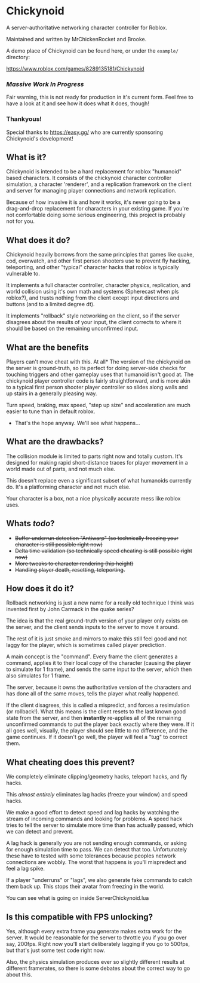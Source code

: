 # Chickynoid

A server-authoritative networking character controller for Roblox.

Maintained and written by MrChickenRocket and Brooke.

A demo place of Chickynoid can be found here, or under the `example/` directory:

https://www.roblox.com/games/8289135181/Chickynoid

### ___Massive Work In Progress___

Fair warning, this is not ready for production in it's current form.
Feel free to have a look at it and see how it does what it does, though!

<!--moonwave-hide-before-this-line-->

### Thankyous!

Special thanks to https://easy.gg/ who are currently sponsoring Chickynoid's development! 

## 

## What is it?

Chickynoid is intended to be a hard replacement for roblox "humanoid" based characters.
It consists of the chickynoid character controller simulation, a character 'renderer', and a replication framework on the client and server for managing player connections and network replication. 

Because of how invasive it is and how it works, it's never going to be a drag-and-drop replacement for characters in your existing game. If you're not comfortable doing some serious engineering, this project is probably not for you.



## What does it do?

Chickynoid heavily borrows from the same principles that games like quake, cod, overwatch, and other first person shooters use to prevent fly hacking, teleporting, and other "typical" character hacks that roblox is typically vulnerable to.

It implements a full character controller, character physics, replication, and world collision using it's own math and systems (Spherecast when pls roblox?), and trusts nothing from the client except input directions and buttons (and to a limited degree dt).

It implements "rollback" style networking on the client, so if the server disagrees about the results of your input, the client corrects to where it should be based on the remaining unconfirmed input.


## What are the benefits

Players can't move cheat with this. At all*
The version of the chickynoid on the server is ground-truth, so its perfect for doing server-side checks for touching triggers and other gameplay uses that humanoid isn't good at.
The chickynoid player controller code is fairly straightforward, and is more akin to a typical first person shooter player controller so slides along walls and up stairs in a generally pleasing way.

Turn speed, braking, max speed, "step up size" and acceleration are much easier to tune than in default roblox.
 * That's the hope anyway. We'll see what happens...


## What are the drawbacks?

The collision module is limited to parts right now and totally custom. It's designed for making rapid short-distance traces for player movement in a world made out of parts, and not much else.

This doesn't replace even a significant subset of what humanoids currently do. It's a platforming character and not much else.

Your character is a box, not a nice physically accurate mess like roblox uses.

## Whats *todo*?

- ~~Buffer underrun detection "Antiwarp" (so technically freezing your character is still possible right now)~~
- ~~Delta time validation (so technically speed cheating is still possible right now)~~
- ~~More tweaks to character rendering (hip height)~~
- ~~Handling player death, resetting, teleporting.~~


## How does it do it?

Rollback networking is just a new name for a really old technique I think was invented first by John Carmack in the quake series?

The idea is that the real ground-truth version of your player only exists on the server, and the client sends inputs to the server to move it around.

The rest of it is just smoke and mirrors to make this still feel good and not laggy for the player, which is sometimes called player prediction.

A main concept is the "command". Every frame the client generates a command, applies it to their local copy of the character (causing the player to simulate for 1 frame), and sends the same input to the server, which then also simulates for 1 frame.

The server, because it owns the authoritative version of the characters and has done all of the same moves, tells the player what really happened. 

If the client disagrees, this is called a mispredict, and forces a resimulation (or rollback!). What this means is the client resets to the last known good state from the server, and then **instantly** re-applies all of the remaining unconfirmed commands to put the player back exactly where they were. If it all goes well, visually, the player should see little to no difference, and the game continues. If it doesn't go well, the player will feel a "tug" to correct them.


## What cheating does this prevent?

We completely eliminate clipping/geometry hacks, teleport hacks, and fly hacks.

This _almost entirely_ eliminates lag hacks (freeze your window) and speed hacks.

We make a good effort to detect speed and lag hacks by watching the stream of incoming commands and looking for problems. A speed hack tries to tell the server to simulate more time than has actually passed, which we can detect and prevent. 

A lag hack is generally you are not sending enough commands, or asking for enough simulation time to pass. We can detect that too. Unfortunately these have to tested with some tolerances because peoples network connections are wobbly. The worst that happens is you'll mispredect and feel a lag spike.

If a player "underruns" or "lags", we also generate fake commands to catch them back up. This stops their avatar from freezing in the world.

You can see what is going on inside ServerChickynoid.lua


## Is this compatible with FPS unlocking?

Yes, although every extra frame you generate makes extra work for the server. It would be reasonable for the server to throttle you if you go over say, 200fps. Right now you'll start deliberately lagging if you go to 500fps, but that's just some test code right now.

Also, the physics simulation produces ever so slightly different results at different framerates, so there is some debates about the correct way to go about this.
